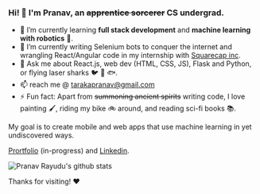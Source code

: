 ### Hi! :wave: I'm Pranav, an <s>apprentice sorcerer</s> CS undergrad. 

- 🌱 I’m currently learning **full stack development** and **machine learning with robotics** :robot:.
- 🔭 I’m currently writing Selenium bots to conquer the internet and wrangling React/Angular code in my internship with [Squarecap inc](https://info.squarecap.com/).
- 💬 Ask me about React.js, web dev (HTML, CSS, JS), Flask and Python, or flying laser sharks :bird: :gun: :fish:.
- 📫 reach me @ tarakapranav@gmail.com
- ⚡ Fun fact: Apart from ~~summoning ancient spirits~~ writing code, I love painting :paintbrush:, riding my bike 🚲 around, and reading sci-fi books :books:.

My goal is to create mobile and web apps that use machine learning in yet undiscovered ways.

[Prortfolio](https://pranavrayudu.netlify.app/) (in-progress) and [Linkedin](https://www.linkedin.com/in/tarakapranav/).

![Pranav Rayudu's github stats](https://github-readme-stats.vercel.app/api?username=PranavRayudu&hide=["stars","issues"]&show_icons=true&hide_border=true&title_color=131516&icon_color=0080a0)

Thanks for visiting! :heart:
<!--
**PranavRayudu/PranavRayudu** is a ✨ _special_ ✨ repository because its `README.md` (this file) appears on your GitHub profile.

Here are some ideas to get you started:

- 🔭 I’m currently working on ...
- 🌱 I’m currently learning ...
- 👯 I’m looking to collaborate on ...
- 🤔 I’m looking for help with ...
- 💬 Ask me about ...
- 📫 How to reach me: ...
- 😄 Pronouns: ...
- ⚡ Fun fact: ...
-->
